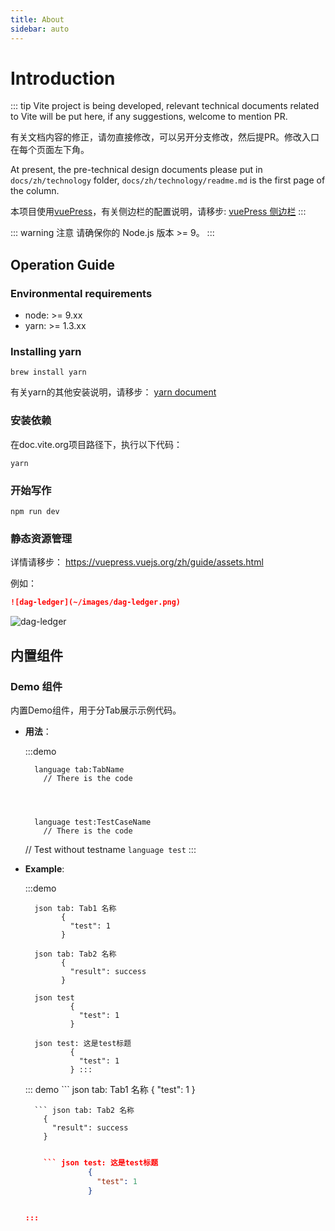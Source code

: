 ```yaml
---
title: About
sidebar: auto
---
```

# Introduction

::: tip Vite project is being developed, relevant technical documents related to Vite will be put here, if any suggestions, welcome to mention PR.

有关文档内容的修正，请勿直接修改，可以另开分支修改，然后提PR。修改入口在每个页面左下角。

At present, the pre-technical design documents please put in `docs/zh/technology` folder, `docs/zh/technology/readme.md` is the first page of the column.

本项目使用[vuePress](https://vuepress.vuejs.org/zh/)，有关侧边栏的配置说明，请移步: [vuePress 侧边栏](https://vuepress.vuejs.org/zh/default-theme-config/#%E4%BE%A7%E8%BE%B9%E6%A0%8F) :::

::: warning 注意 请确保你的 Node.js 版本 >= 9。 :::

## Operation Guide

### Environmental requirements

* node: >= 9.xx
* yarn: >= 1.3.xx

### Installing yarn

    brew install yarn
    

有关yarn的其他安装说明，请移步： [yarn document](https://yarnpkg.com/en/docs/install#mac-stable)

### 安装依赖

在doc.vite.org项目路径下，执行以下代码：

    yarn
    

### 开始写作

    npm run dev
    

### 静态资源管理

详情请移步： <https://vuepress.vuejs.org/zh/guide/assets.html>

例如：

```markdown
![dag-ledger](~/images/dag-ledger.png)
```

![dag-ledger](~/images/dag-ledger.png)

## 内置组件

### Demo 组件

内置Demo组件，用于分Tab展示示例代码。

* **用法**：
    
    :::demo 
    
        language tab:TabName
          // There is the code
    
      
    
    
        language test:TestCaseName
          // There is the code
    
    // Test without testname ```language test``` :::

* **Example**:
    
    :::demo 
    
        json tab: Tab1 名称
              {
                "test": 1
              }
    
        json tab: Tab2 名称
              {
                "result": success
              }
    
        json test
                {
                  "test": 1
                }
    
        json test: 这是test标题
                {
                  "test": 1
                } :::
    
    ::: demo ``` json tab: Tab1 名称 { "test": 1 }
    
        ``` json tab: Tab2 名称
          {
            "result": success
          }
        
    
    ``` json test { "test": 1 }
    
        ``` json test: 这是test标题
                  {
                    "test": 1
                  }
        
    
    :::